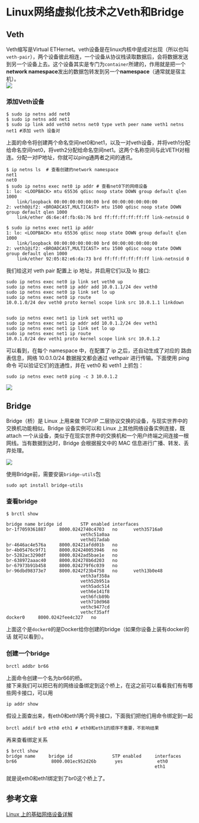 # Linux网络虚拟化技术之Veth和Bridge

## Veth
Veth缩写是Virtual ETHernet。veth设备是在linux内核中是成对出现（所以也叫`veth-pair`），两个设备彼此相连，一个设备从协议栈读取数据后，会将数据发送到另一个设备上去。这个设备其实是专门为`container`所建的，作用就是把一个**network namespace**发出的数据包转发到另一个**namespace**（通常就是宿主机）。    
![](https://s2.ax1x.com/2020/01/14/lbBga9.png)  

<!-- more -->


### 添加Veth设备
```
$ sudo ip netns add net0
$ sudo ip netns add net1
$ sudo ip link add veth0 netns net0 type veth peer name veth1 netns net1 #添加 veth 设备对
```
上面的命令将创建两个命名空间net0和net1，以及一对veth设备，并将veth1分配给命名空间net0，将veth2分配给命名空间net1。这两个名称空间与此VETH对相连。分配一对IP地址，你就可以ping通两者之间的通讯。

```
$ ip netns ls  # 查看创建的network namespace
net1
net0
$ sudo ip netns exec net0 ip addr # 查看net0下的网络设备
1: lo: <LOOPBACK> mtu 65536 qdisc noop state DOWN group default qlen 1000
    link/loopback 00:00:00:00:00:00 brd 00:00:00:00:00:00
2: veth0@if2: <BROADCAST,MULTICAST> mtu 1500 qdisc noop state DOWN group default qlen 1000
    link/ether d6:6e:4f:fb:6b:76 brd ff:ff:ff:ff:ff:ff link-netnsid 0

$ sudo ip netns exec net1 ip addr
1: lo: <LOOPBACK> mtu 65536 qdisc noop state DOWN group default qlen 1000
    link/loopback 00:00:00:00:00:00 brd 00:00:00:00:00:00
2: veth1@if2: <BROADCAST,MULTICAST> mtu 1500 qdisc noop state DOWN group default qlen 1000
    link/ether 92:05:82:e6:da:73 brd ff:ff:ff:ff:ff:ff link-netnsid 0
```
我们给这对 veth pair 配置上 ip 地址，并启用它们以及 lo 接口:
```
sudo ip netns exec net0 ip link set veth0 up
sudo ip netns exec net0 ip addr add 10.0.1.1/24 dev veth0
sudo ip netns exec net0 ip link set lo up
sudo ip netns exec net0 ip route
10.0.1.0/24 dev veth0 proto kernel scope link src 10.0.1.1 linkdown 


sudo ip netns exec net1 ip link set veth1 up
sudo ip netns exec net1 ip addr add 10.0.1.2/24 dev veth1
sudo ip netns exec net1 ip link set lo up
sudo ip netns exec net1 ip route
10.0.1.0/24 dev veth1 proto kernel scope link src 10.0.1.2
```
可以看到，在每个 namespace 中，在配置了 ip 之后，还自动生成了对应的
路由表信息，网络 10.0.1.0/24 数据报文都会通过 vethpair 进行传输。下面使用 ping 命令 可以验证它们的连通性，并在 veth0 和 veth1 上抓包：
```
sudo ip netns exec net0 ping -c 3 10.0.1.2
```
![](https://s2.ax1x.com/2020/01/14/lb4nOA.png)


## Bridge
Bridge（桥）是 Linux 上用来做 TCP/IP 二层协议交换的设备，与现实世界中的交换机功能相似。Bridge 设备实例可以和 Linux 上其他网络设备实例连接，既 attach 一个从设备，类似于在现实世界中的交换机和一个用户终端之间连接一根网线。当有数据到达时，Bridge 会根据报文中的 MAC 信息进行广播、转发、丢弃处理。

![](https://s2.ax1x.com/2020/01/14/lb48fS.png)

使用Bridge前，需要安装`bridge-utils`包
```
sudo apt install bridge-utils
```
### 查看bridge
```
$ brctl show

bridge name	bridge id		STP enabled	interfaces
br-1f7059361887		8000.0242740c4703	no		veth35716a0
							vethc51a0aa
							vethd17adab
br-4646ac4e576a		8000.02421afdd01b	no		
br-4b05476c9f71		8000.024240053946	no		
br-5282ac3290df		8000.0242ad5bae1e	no		
br-638972aaac40		8000.024278b6d203	no		
br-67973b91b458		8000.024279f6c039	no		
br-96dbd98373e7		8000.0242f23b4758	no		veth13b0e48
							veth3af358a
							veth52b951a
							veth5adc514
							veth6e141f8
							veth6fcb89b
							veth710d968
							vethc9477cd
							vethcf35aff
docker0		8000.0242fee4c327	no		
```
上面这个是`docker0`的是Docker给你创建的bridge（如果你设备上装有docker的话 就可以看到）。  

### 创建一个bridge
```
brctl addbr br66
```

上面命令创建一个名为br66的桥。  
接下来我们可以把已有的网络设备绑定到这个桥上，在这之前可以看看我们有有哪些网卡接口，可以用
```
ip addr show
```
假设上面查出来，有eth0和eth1两个网卡接口，下面我们把他们用命令绑定到一起
```
brctl addif br0 eth0 eth1 # eth0和eth1的顺序不重要，不影响结果
```
再来查看绑定关系
```
$ brctl show
bridge name     bridge id               STP enabled     interfaces
br66             8000.001ec952d26b       yes             eth0
                                                        eth1
```
就是说eth0和eth1绑定到了br0这个桥上了。













## 参考文章
[Linux 上的基础网络设备详解](https://www.ibm.com/developerworks/cn/linux/1310_xiawc_networkdevice/index.html)
